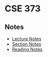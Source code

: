 # CSE 373

## Notes

- [Lecture Notes](./notes/lectures/)
- [Section Notes](./notes/section.md)
- [Reading Notes](./notes/readings)
